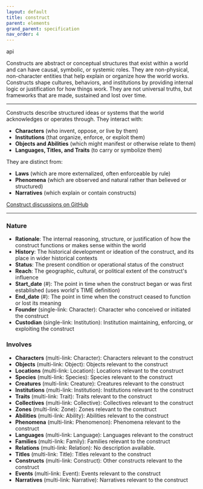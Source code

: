 ```yaml
---
layout: default
title: construct
parent: elements
grand_parent: specification
nav_order: 4
---
```

<span class="material-symbols-outlined">api</span>


Constructs are abstract or conceptual structures that exist within a world and can have causal, symbolic, or systemic roles.
They are non-physical, non-character entities that help explain or organize how the world works. Constructs shape cultures, behaviors, and institutions by providing internal logic or justification for how things work. They are not universal truths, but frameworks that are made, sustained and lost over time.

--- 
  
Constructs describe structured ideas or systems that the world acknowledges or operates through. They interact with:

- **Characters** (who invent, oppose, or live by them)
- **Institutions** (that organize, enforce, or exploit them)
- **Objects and Abilities** (which might manifest or otherwise relate to them)
- **Languages, Titles, and Traits** (to carry or symbolize them)

They are distinct from:

- **Laws** (which are more externalized, often enforceable by rule)
- **Phenomena** (which are observed and natural rather than believed or structured)
- **Narratives** (which explain or contain constructs)

[Construct discussions on GitHub](https://github.com/OnlyWorlds/OnlyWorlds/discussions/categories/construct)

---
### Nature
- **Rationale**: The internal reasoning, structure, or justification of how the construct functions or makes sense within the world
- **History**: The historical development or ideation of the construct, and its place in wider historical contexts
- **Status**: The present condition or operational status of the construct
- **Reach**: The geographic, cultural, or political extent of the construct's influence
- **Start_date** (#): The point in time when the construct began or was first established (uses world's TIME definition)
- **End_date** (#): The point in time when the construct ceased to function or lost its meaning
- **Founder** (single-link: Character): Character who conceived or initiated the construct
- **Custodian** (single-link: Institution): Institution maintaining, enforcing, or exploiting the construct

### Involves
- **Characters** (multi-link: Character): Characters relevant to the construct
- **Objects** (multi-link: Object): Objects relevant to the construct
- **Locations** (multi-link: Location): Locations relevant to the construct
- **Species** (multi-link: Species): Species relevant to the construct
- **Creatures** (multi-link: Creature): Creatures relevant to the construct
- **Institutions** (multi-link: Institution): Institutions relevant to the construct
- **Traits** (multi-link: Trait): Traits relevant to the construct
- **Collectives** (multi-link: Collective): Collectives relevant to the construct
- **Zones** (multi-link: Zone): Zones relevant to the construct
- **Abilities** (multi-link: Ability): Abilities relevant to the construct
- **Phenomena** (multi-link: Phenomenon): Phenomena relevant to the construct
- **Languages** (multi-link: Language): Languages relevant to the construct
- **Families** (multi-link: Family): Families relevant to the construct
- **Relations** (multi-link: Relation): No description available.
- **Titles** (multi-link: Title): Titles relevant to the construct
- **Constructs** (multi-link: Construct): Other constructs relevant to the construct
- **Events** (multi-link: Event): Events relevant to the construct
- **Narratives** (multi-link: Narrative): Narratives relevant to the construct


